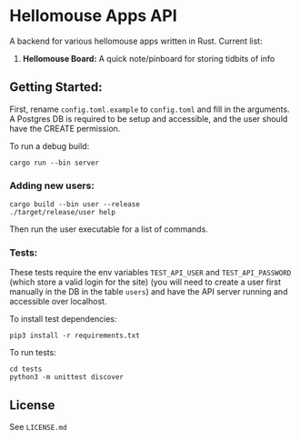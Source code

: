 # Hellomouse Apps API

A backend for various hellomouse apps written in Rust. Current list:
1. **Hellomouse Board:** A quick note/pinboard for storing tidbits of info


## Getting Started:

First, rename `config.toml.example` to `config.toml` and fill in the arguments. A Postgres DB is required to be setup and accessible, and the user should have the CREATE permission.

To run a debug build:

```
cargo run --bin server
```

### Adding new users:

```
cargo build --bin user --release
./target/release/user help
```

Then run the user executable for a list of commands.

### Tests:

These tests require the env variables `TEST_API_USER` and `TEST_API_PASSWORD` (which store a valid login for the site) (you will need to create a user first manually in the DB in the table `users`) and have the API server running and accessible over localhost.

To install test dependencies:
```
pip3 install -r requirements.txt
```


To run tests:

```
cd tests
python3 -m unittest discover
```

## License

See `LICENSE.md`
